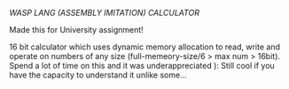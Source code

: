 *WASP LANG (ASSEMBLY IMITATION) CALCULATOR*

Made this for University assignment!

16 bit calculator which uses dynamic memory allocation to read, write and operate on numbers of any size (full-memeory-size/6 > max num > 16bit).
Spend a lot of time on this and it was underappreciated ): Still cool if you have the capacity to understand it unlike some...
